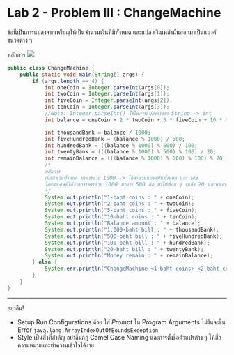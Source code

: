 # Lab 2 - Problem III : ChangeMachine

ข้อนี้เป็นการแปลงจากเหรียญให้เป็นจำนวนเงินที่มีทั้งหมด และแปลงเงินเหล่านั้นออกมาเป็นแบงค์ขนาดต่าง ๆ

หลักการ
![](https://pondhub.ga/img/2021/01/05/Untitled_11.png)

```java
public class ChangeMachine {
    public static void main(String[] args) {
        if (args.length == 4) {
            int oneCoin = Integer.parseInt(args[0]);
            int twoCoin = Integer.parseInt(args[1]);
            int fiveCoin = Integer.parseInt(args[2]);
            int tenCoin = Integer.parseInt(args[3]);
            //Note: Integer.parseInt() ใช้ในการแปลงค่าจาก String -> int
            int balance = oneCoin + 2 * twoCoin + 5 * fiveCoin + 10 * tenCoin; //รวมเหรียญให้เป็นจำนวนเงินรวม

            int thousandBank = balance / 1000;
            int fiveHundredBank = (balance % 1000) / 500;
            int hundredBank = ((balance % 1000) % 500) / 100;
            int twentyBank = (((balance % 1000) % 500) % 100) / 20;
            int remainBalance = (((balance % 1000) % 500) % 100) % 20;
            /*
            หลักการ
            เมื่อนำเงินทั้งหมด มาหารด้วย 1000 -> ได้จำนวนแบงค์พันทั้งหมด และ เศษ
            โดยนำเศษที่ได้จากการหารด้วย 1000 มาหาร 500 ต่อ ทำไปเรื่อย ๆ จนถึง 20 และหาเศษของการหารด้วย 20
            */
            System.out.println("1-baht coins : " + oneCoin);
            System.out.println("2-baht coins : " + twoCoin);
            System.out.println("5-baht coins : " + fiveCoin);
            System.out.println("10-baht coins : " + tenCoin);
            System.out.println("Balance amount : " + balance);
            System.out.println("1,000-baht bill : " + thousandBank);
            System.out.println("500-baht bill : " + fiveHundredBank);
            System.out.println("100-baht bill : " + hundredBank);
            System.out.println("20-baht bill : " + twentyBank);
            System.out.println("Money remain : " + remainBalance);
        } else {
            System.err.println("ChangeMachine <1-baht coins> <2-baht coins> <5-baht coins> <10-baht coins>");
        }
    }
}
```
---
อย่าลืม!
- Setup Run Configurations ด้วย ใส่ $Prompt$ ใน Program Arguments ไม่งั้นจะขึ้น Error `java.lang.ArrayIndexOutOfBoundsException`
- Style เป็นสิ่งที่สำคัญ อย่าลืมกฎ Camel Case Naming และการตั้งชื่อตัวแปรต่าง ๆ ให้สื่อความหมายและทำความเข้าใจได้ง่าย